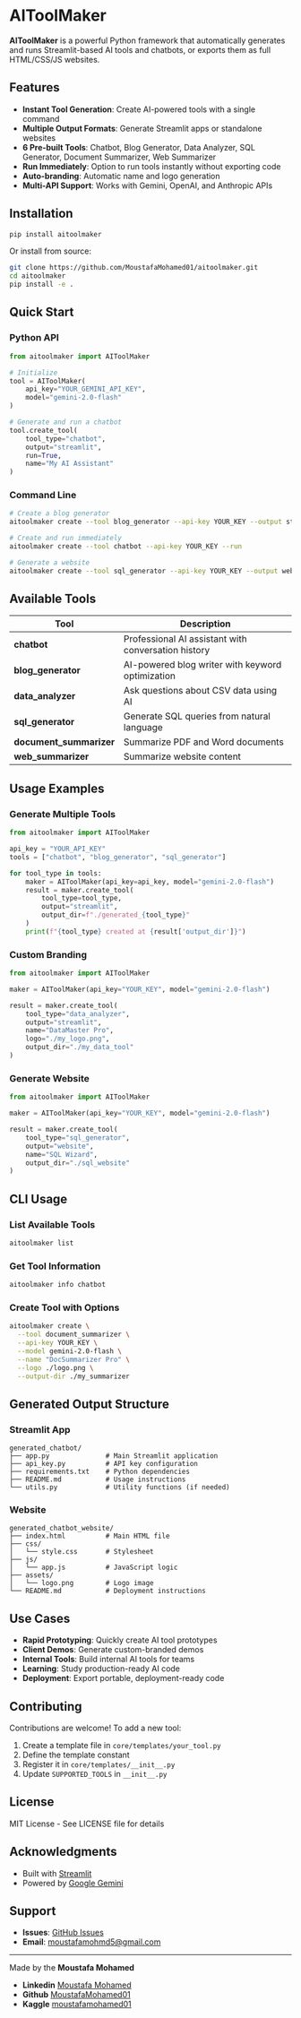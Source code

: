 # AIToolMaker

**AIToolMaker** is a powerful Python framework that automatically generates and runs Streamlit-based AI tools and chatbots, or exports them as full HTML/CSS/JS websites.

## Features

- **Instant Tool Generation**: Create AI-powered tools with a single command
- **Multiple Output Formats**: Generate Streamlit apps or standalone websites
- **6 Pre-built Tools**: Chatbot, Blog Generator, Data Analyzer, SQL Generator, Document Summarizer, Web Summarizer
- **Run Immediately**: Option to run tools instantly without exporting code
- **Auto-branding**: Automatic name and logo generation
- **Multi-API Support**: Works with Gemini, OpenAI, and Anthropic APIs

## Installation

```bash
pip install aitoolmaker
```

Or install from source:

```bash
git clone https://github.com/MoustafaMohamed01/aitoolmaker.git
cd aitoolmaker
pip install -e .
```

## Quick Start

### Python API

```python
from aitoolmaker import AIToolMaker

# Initialize
tool = AIToolMaker(
    api_key="YOUR_GEMINI_API_KEY",
    model="gemini-2.0-flash"
)

# Generate and run a chatbot
tool.create_tool(
    tool_type="chatbot",
    output="streamlit",
    run=True,
    name="My AI Assistant"
)
```

### Command Line

```bash
# Create a blog generator
aitoolmaker create --tool blog_generator --api-key YOUR_KEY --output streamlit

# Create and run immediately
aitoolmaker create --tool chatbot --api-key YOUR_KEY --run

# Generate a website
aitoolmaker create --tool sql_generator --api-key YOUR_KEY --output website
```

## Available Tools

| Tool                    | Description                                         |
| ----------------------- | --------------------------------------------------- |
| **chatbot**             | Professional AI assistant with conversation history |
| **blog_generator**      | AI-powered blog writer with keyword optimization    |
| **data_analyzer**       | Ask questions about CSV data using AI               |
| **sql_generator**       | Generate SQL queries from natural language          |
| **document_summarizer** | Summarize PDF and Word documents                    |
| **web_summarizer**      | Summarize website content                           |

## Usage Examples

### Generate Multiple Tools

```python
from aitoolmaker import AIToolMaker

api_key = "YOUR_API_KEY"
tools = ["chatbot", "blog_generator", "sql_generator"]

for tool_type in tools:
    maker = AIToolMaker(api_key=api_key, model="gemini-2.0-flash")
    result = maker.create_tool(
        tool_type=tool_type,
        output="streamlit",
        output_dir=f"./generated_{tool_type}"
    )
    print(f"{tool_type} created at {result['output_dir']}")
```

### Custom Branding

```python
from aitoolmaker import AIToolMaker

maker = AIToolMaker(api_key="YOUR_KEY", model="gemini-2.0-flash")

result = maker.create_tool(
    tool_type="data_analyzer",
    output="streamlit",
    name="DataMaster Pro",
    logo="./my_logo.png",
    output_dir="./my_data_tool"
)
```

### Generate Website

```python
from aitoolmaker import AIToolMaker

maker = AIToolMaker(api_key="YOUR_KEY", model="gemini-2.0-flash")

result = maker.create_tool(
    tool_type="sql_generator",
    output="website",
    name="SQL Wizard",
    output_dir="./sql_website"
)
```

## CLI Usage

### List Available Tools

```bash
aitoolmaker list
```

### Get Tool Information

```bash
aitoolmaker info chatbot
```

### Create Tool with Options

```bash
aitoolmaker create \
  --tool document_summarizer \
  --api-key YOUR_KEY \
  --model gemini-2.0-flash \
  --name "DocSummarizer Pro" \
  --logo ./logo.png \
  --output-dir ./my_summarizer
```

## Generated Output Structure

### Streamlit App

```
generated_chatbot/
├── app.py              # Main Streamlit application
├── api_key.py          # API key configuration
├── requirements.txt    # Python dependencies
├── README.md           # Usage instructions
└── utils.py            # Utility functions (if needed)
```

### Website

```
generated_chatbot_website/
├── index.html          # Main HTML file
├── css/
│   └── style.css       # Stylesheet
├── js/
│   └── app.js          # JavaScript logic
├── assets/
│   └── logo.png        # Logo image
└── README.md           # Deployment instructions
```

## Use Cases

- **Rapid Prototyping**: Quickly create AI tool prototypes
- **Client Demos**: Generate custom-branded demos
- **Internal Tools**: Build internal AI tools for teams
- **Learning**: Study production-ready AI code
- **Deployment**: Export portable, deployment-ready code

## Contributing

Contributions are welcome! To add a new tool:

1. Create a template file in `core/templates/your_tool.py`
2. Define the template constant
3. Register it in `core/templates/__init__.py`
4. Update `SUPPORTED_TOOLS` in `__init__.py`

## License

MIT License - See LICENSE file for details

## Acknowledgments

- Built with [Streamlit](https://streamlit.io/)
- Powered by [Google Gemini](https://deepmind.google/technologies/gemini/)

## Support

- **Issues**: [GitHub Issues](https://github.com/MoustafaMohamed01/aitoolmaker/issues)
- **Email**: moustafamohmd5@gmail.com

---

Made by the **Moustafa Mohamed**

- **Linkedin** [Moustafa Mohamed](https://www.linkedin.com/in/moustafamohamed01/)
- **Github** [MoustafaMohamed01](https://github.com/MoustafaMohamed01)
- **Kaggle** [moustafamohamed01](https://www.kaggle.com/moustafamohamed01)
